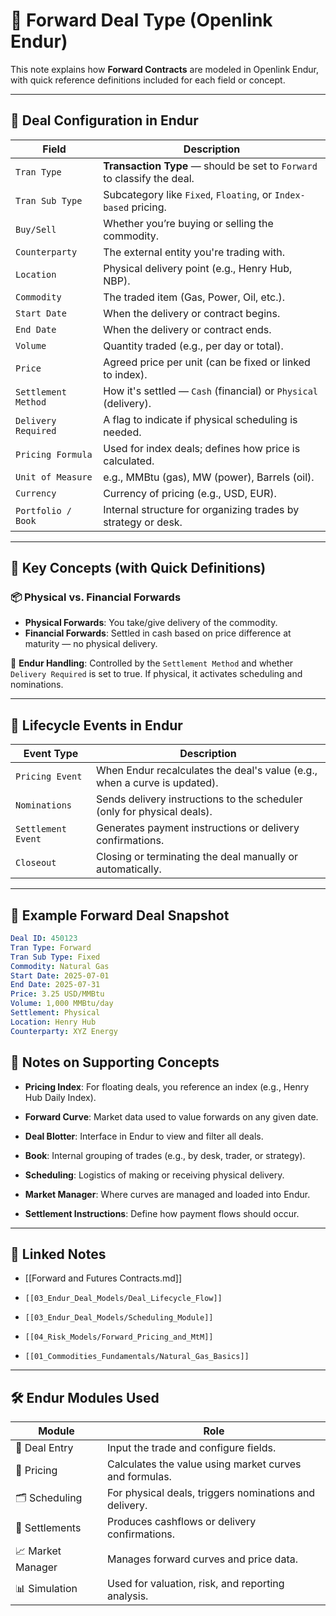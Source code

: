 # 🧾 Forward Deal Type (Openlink Endur)

This note explains how **Forward Contracts** are modeled in Openlink Endur, with quick reference definitions included for each field or concept.

---

## 🧩 Deal Configuration in Endur

| Field                     | Description                                                                 |
|--------------------------|-----------------------------------------------------------------------------|
| `Tran Type`              | **Transaction Type** — should be set to `Forward` to classify the deal.     |
| `Tran Sub Type`          | Subcategory like `Fixed`, `Floating`, or `Index-based` pricing.             |
| `Buy/Sell`               | Whether you’re buying or selling the commodity.                             |
| `Counterparty`           | The external entity you're trading with.                                    |
| `Location`               | Physical delivery point (e.g., Henry Hub, NBP).                             |
| `Commodity`              | The traded item (Gas, Power, Oil, etc.).                                    |
| `Start Date`             | When the delivery or contract begins.                                       |
| `End Date`               | When the delivery or contract ends.                                         |
| `Volume`                 | Quantity traded (e.g., per day or total).                                   |
| `Price`                  | Agreed price per unit (can be fixed or linked to index).                    |
| `Settlement Method`      | How it's settled — `Cash` (financial) or `Physical` (delivery).             |
| `Delivery Required`      | A flag to indicate if physical scheduling is needed.                        |
| `Pricing Formula`        | Used for index deals; defines how price is calculated.                      |
| `Unit of Measure`        | e.g., MMBtu (gas), MW (power), Barrels (oil).                              |
| `Currency`               | Currency of pricing (e.g., USD, EUR).                                       |
| `Portfolio / Book`       | Internal structure for organizing trades by strategy or desk.               |

---

## 📌 Key Concepts (with Quick Definitions)

### 📦 Physical vs. Financial Forwards
- **Physical Forwards**: You take/give delivery of the commodity.
- **Financial Forwards**: Settled in cash based on price difference at maturity — no physical delivery.

🧠 **Endur Handling**: Controlled by the `Settlement Method` and whether `Delivery Required` is set to true. If physical, it activates scheduling and nominations.

---

## 🔁 Lifecycle Events in Endur

| Event Type         | Description                                                               |
| ------------------ | ------------------------------------------------------------------------- |
| `Pricing Event`    | When Endur recalculates the deal's value (e.g., when a curve is updated). |
| `Nominations`      | Sends delivery instructions to the scheduler (only for physical deals).   |
| `Settlement Event` | Generates payment instructions or delivery confirmations.                 |
| `Closeout`         | Closing or terminating the deal manually or automatically.                |

---

## 🧪 Example Forward Deal Snapshot

```yaml
Deal ID: 450123
Tran Type: Forward
Tran Sub Type: Fixed
Commodity: Natural Gas
Start Date: 2025-07-01
End Date: 2025-07-31
Price: 3.25 USD/MMBtu
Volume: 1,000 MMBtu/day
Settlement: Physical
Location: Henry Hub
Counterparty: XYZ Energy
```
## 🧠 Notes on Supporting Concepts

- **Pricing Index**: For floating deals, you reference an index (e.g., Henry Hub Daily Index).
    
- **Forward Curve**: Market data used to value forwards on any given date.
    
- **Deal Blotter**: Interface in Endur to view and filter all deals.
    
- **Book**: Internal grouping of trades (e.g., by desk, trader, or strategy).
    
- **Scheduling**: Logistics of making or receiving physical delivery.
    
- **Market Manager**: Where curves are managed and loaded into Endur.
    
- **Settlement Instructions**: Define how payment flows should occur.
    

---

## 🔗 Linked Notes

- [[Forward and Futures Contracts.md]]
    
- `[[03_Endur_Deal_Models/Deal_Lifecycle_Flow]]`
    
- `[[03_Endur_Deal_Models/Scheduling_Module]]`
    
- `[[04_Risk_Models/Forward_Pricing_and_MtM]]`
    
- `[[01_Commodities_Fundamentals/Natural_Gas_Basics]]`
    

---

## 🛠 Endur Modules Used

|Module|Role|
|---|---|
|📄 Deal Entry|Input the trade and configure fields.|
|🧾 Pricing|Calculates the value using market curves and formulas.|
|🗂 Scheduling|For physical deals, triggers nominations and delivery.|
|💸 Settlements|Produces cashflows or delivery confirmations.|
|📈 Market Manager|Manages forward curves and price data.|
|📊 Simulation|Used for valuation, risk, and reporting analysis.|